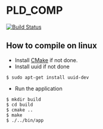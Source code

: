 # PLD_COMP
[![Build Status](https://travis-ci.org/heptastique/PLD_COMP.svg?branch=master)](https://travis-ci.org/heptastique/PLD_COMP)

## How to compile on linux
- Install [CMake](https://cmake.org/download/) if not done.
- Install uuid if not done
```
$ sudo apt-get install uuid-dev 
```
- Run the application
```
$ mkdir build
$ cd build
$ cmake ..
$ make
$ ./../bin/app
```
